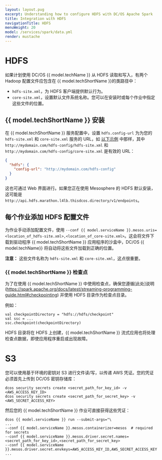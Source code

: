 ```yaml
---
layout: layout.pug
excerpt: Understanding how to configure HDFS with DC/OS Apache Spark
title: Integration with HDFS
navigationTitle: HDFS
menuWeight: 20
model: /services/spark/data.yml
render: mustache
---
```


# HDFS

如果计划使用 DC/OS {{ model.techName }} 从 HDFS 读取和写入，有两个 Hadoop 配置文件应包含在 {{ model.techShortName }}的类路径中：
- `hdfs-site.xml`，为 HDFS 客户端提供默认行为。
- `core-site.xml`，设置默认文件系统名称。您可以在安装时或每个作业中指定这些文件的位置。

## {{ model.techShortName }} 安装
在 {{ model.techShortName }} 服务配置中，设置 `hdfs.config-url` 为为您的 `hdfs-site.xml` 和 `core-site.xml` 服务的 URL，如 [以下示例](#add-hdfs) 中那样，其中 `http://mydomain.com/hdfs-config/hdfs-site.xml` 和 `http://mydomain.com/hdfs-config/core-site.xml` 是有效的 URL：

```json
{
  "hdfs": {
    "config-url": "http://mydomain.com/hdfs-config"
  }
}
```
这也可通过 Web 界面进行。如果您正在使用 Mesosphere 的 HDFS 默认安装，这可能是 `http://api.hdfs.marathon.l4lb.thisdcos.directory/v1/endpoints`。

<a name="adding-hdfs"></a>
## 每个作业添加 HDFS 配置文件
为作业手动添加配置文件，使用 `--conf {{ model.serviceName }}.mesos.uris=<location_of_hdfs-site.xml>,<location_of_core-site.xml>`。这会将文件下载到驱动程序 {{ model.techShortName }} 应用程序的沙盒中，DC/OS {{ model.techName}} 将自动将这些文件加载到正确的位置。

**注意：** 这些文件名称为 `hdfs-site.xml` 和 `core-site.xml`，这点很重要。

### {{ model.techShortName }} 检查点

为了在使用 {{ model.techShortName }} 中使用检查点，确保您遵循[此处]说明(https://spark.apache.org/docs/latest/streaming-programming-guide.html#checkpointing) 并使用 HDFS 目录作为检查点目录。

例如：
```
val checkpointDirectory = "hdfs://hdfs/checkpoint"
val ssc = ...
ssc.checkpoint(checkpointDirectory)
```
HDFS 目录将在 HDFS 上创建，{{ model.techShortName }} 流式应用也将处理检查点数据，即使应用程序重启或出现故障。

# S3
您可以使用基于环境的密钥对 S3 进行文件读/写，以传递 AWS 凭证。您的凭证必须首先上传到 DC/OS 密钥存储库：

```
dcos security secrets create <secret_path_for_key_id> -v <AWS_ACCESS_KEY_ID>
dcos security secrets create <secret_path_for_secret_key> -v <AWS_SECRET_ACCESS_KEY> 
```
然后您的 {{ model.techShortName }} 作业可直接获得这些凭证：

```
dcos {{ model.serviceName }} run --submit-args="\
...
--conf {{ model.serviceName }}.mesos.containerizer=mesos  # required for secrets
--conf {{ model.serviceName }}.mesos.driver.secret.names=<secret_path_for_key_id>,<secret_path_for_secret_key>
--conf {{ model.serviceName }}.mesos.driver.secret.envkeys=AWS_ACCESS_KEY_ID,AWS_SECRET_ACCESS_KEY
...
```

